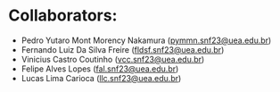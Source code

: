 # Collaborators:
- Pedro Yutaro Mont Morency Nakamura (pymmn.snf23@uea.edu.br)
- Fernando Luiz Da Silva Freire (fldsf.snf23@uea.edu.br)
- Vinicius Castro Coutinho (vcc.snf23@uea.edu.br)
- Felipe Alves Lopes (fal.snf23@uea.edu.br)
- Lucas Lima Carioca (llc.snf23@uea.edu.br)
